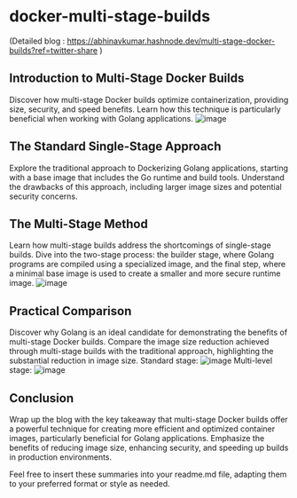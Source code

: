 # docker-multi-stage-builds

(Detailed blog : https://abhinavkumar.hashnode.dev/multi-stage-docker-builds?ref=twitter-share )

## Introduction to Multi-Stage Docker Builds
Discover how multi-stage Docker builds optimize containerization, providing size, security, and speed benefits. Learn how this technique is particularly beneficial when working with Golang applications.
![image](https://github.com/abhinav2712/docker-multi-stage-builds/assets/68495520/c0db45f3-0206-4668-881a-a6cf3806b579)

## The Standard Single-Stage Approach
Explore the traditional approach to Dockerizing Golang applications, starting with a base image that includes the Go runtime and build tools. Understand the drawbacks of this approach, including larger image sizes and potential security concerns.

## The Multi-Stage Method
Learn how multi-stage builds address the shortcomings of single-stage builds. Dive into the two-stage process: the builder stage, where Golang programs are compiled using a specialized image, and the final step, where a minimal base image is used to create a smaller and more secure runtime image.
![image](https://github.com/abhinav2712/docker-multi-stage-builds/assets/68495520/2ea84e6a-df77-4f7e-9299-4d5bf9ad3c8c)

## Practical Comparison
Discover why Golang is an ideal candidate for demonstrating the benefits of multi-stage Docker builds. Compare the image size reduction achieved through multi-stage builds with the traditional approach, highlighting the substantial reduction in image size.
Standard stage:
![image](https://github.com/abhinav2712/docker-multi-stage-builds/assets/68495520/f68abb93-8ec9-4d45-993d-53f5fdc94700)
Multi-level stage:
![image](https://github.com/abhinav2712/docker-multi-stage-builds/assets/68495520/38c0d434-6be2-418f-8905-f944994d9b4a)

## Conclusion
Wrap up the blog with the key takeaway that multi-stage Docker builds offer a powerful technique for creating more efficient and optimized container images, particularly beneficial for Golang applications. Emphasize the benefits of reducing image size, enhancing security, and speeding up builds in production environments.

Feel free to insert these summaries into your readme.md file, adapting them to your preferred format or style as needed.
